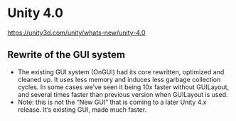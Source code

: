 # Unity 4.0

https://unity3d.com/unity/whats-new/unity-4.0

## Rewrite of the GUI system



*   The existing GUI system (OnGUI) had its core rewritten, optimized and cleaned up. It uses less memory and induces less garbage collection cycles. In some cases we’ve seen it being 10x faster without GUILayout, and several times faster than previous version when GUILayout is used.
*   Note: this is not the “New GUI” that is coming to a later Unity 4.x release. It’s existing GUI, made much faster.